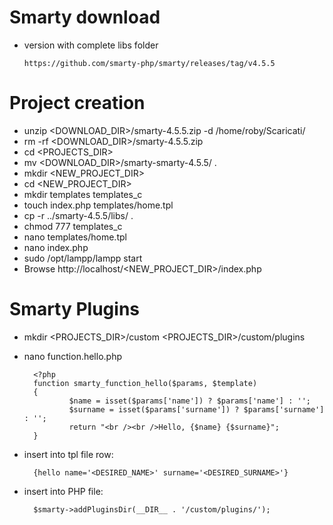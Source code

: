 # Smarty download
-   version with complete libs folder

        https://github.com/smarty-php/smarty/releases/tag/v4.5.5

# Project creation
- unzip <DOWNLOAD_DIR>/smarty-4.5.5.zip -d /home/roby/Scaricati/
- rm -rf <DOWNLOAD_DIR>/smarty-4.5.5.zip
- cd <PROJECTS_DIR>
- mv <DOWNLOAD_DIR>/smarty-smarty-4.5.5/ .
- mkdir <NEW_PROJECT_DIR>
- cd <NEW_PROJECT_DIR>
- mkdir templates templates_c
- touch index.php templates/home.tpl
- cp -r ../smarty-4.5.5/libs/ .
- chmod 777 templates_c
- nano templates/home.tpl
- nano index.php
- sudo /opt/lampp/lampp start
- Browse http://localhost/<NEW_PROJECT_DIR>/index.php

# Smarty Plugins

- mkdir <PROJECTS_DIR>/custom <PROJECTS_DIR>/custom/plugins
- nano function.hello.php

        <?php
        function smarty_function_hello($params, $template)
        {
                $name = isset($params['name']) ? $params['name'] : '';
                $surname = isset($params['surname']) ? $params['surname'] : '';
                return "<br /><br />Hello, {$name} {$surname}";
        }
- insert into tpl file row: 

        {hello name='<DESIRED_NAME>' surname='<DESIRED_SURNAME>'}

- insert into PHP file:

        $smarty->addPluginsDir(__DIR__ . '/custom/plugins/');